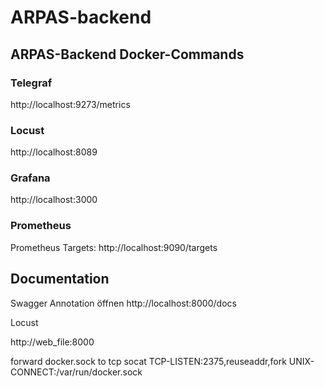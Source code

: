 # ARPAS-backend

## ARPAS-Backend Docker-Commands

### Telegraf
http://localhost:9273/metrics
### Locust
http://localhost:8089
### Grafana
http://localhost:3000
### Prometheus
Prometheus Targets: http://localhost:9090/targets

## Documentation

Swagger Annotation öffnen
http://localhost:8000/docs


Locust

http://web_file:8000

forward docker.sock to tcp
socat TCP-LISTEN:2375,reuseaddr,fork UNIX-CONNECT:/var/run/docker.sock
